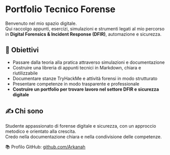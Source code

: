 # Portfolio Tecnico Forense

Benvenuto nel mio spazio digitale.  
Qui raccolgo appunti, esercizi, simulazioni e strumenti legati al mio percorso in **Digital Forensics & Incident Response (DFIR)**, automazione e sicurezza.

## 🎯 Obiettivi
- Passare dalla teoria alla pratica attraverso simulazioni e documentazione
- Costruire una libreria di appunti tecnici in Markdown, chiara e riutilizzabile
- Documentare stanze TryHackMe e attività forensi in modo strutturato
- Presentare competenze in modo trasparente e professionale
- **Costruire un portfolio per trovare lavoro nel settore DFIR e sicurezza digitale**

## ✍️ Chi sono
Studente appassionato di forense digitale e sicurezza, con un approccio metodico e orientato alla crescita.  
Credo nella documentazione chiara e nella condivisione delle competenze.

📚 Profilo GitHub: [github.com/Arkanah](https://github.com/Arkanah)
